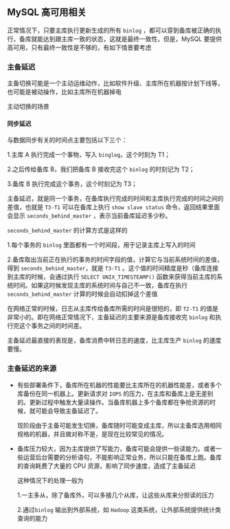 ## MySQL 高可用相关

正常情况下，只要主库执行更新生成的所有 `binlog` ，都可以穿到备库被正确的执行，备库就能达到跟主库一致的状态，这就是最终一致性，但是，MySQL 要提供高可用，只有最终一致性是不够的，有如下情景要考虑

### 主备延迟

主备切换可能是一个主动运维动作，比如软件升级、主库所在机器按计划下线等，也可能是被动操作，比如主库所在机器掉电

主动切换的场景

#### 同步延迟

与数据同步有关的时间点主要包括以下三个：

1.主库 A 执行完成一个事物，写入 `binglog`，这个时刻为 T1；

2.之后传给备库 B，我们把备库 B 接收完这个 `binlog` 的时刻记为 T2；

3.备库 B 执行完成这个事务，这个时刻记为 T3；

主备延迟，就是同一个事务，在备库执行完成的时间和主库执行完成的时间之间的差值，也就是 `T3-T1` 可以在备库上执行 `show slave status` 命令，返回结果里面会显示 `seconds_behind_master` ，表示当前备库延迟多少秒。

`seconds_behind_master` 的计算方式是这样的

1.每个事务的 `binlog` 里面都有一个时间段，用于记录主库上写入的时间

2.备库取出当前正在执行的事务的时间字段的值，计算它与当前系统时间的差值，得到 `seconds_behind_master`，就是 `T3-T1` 。这个值的时间精度是秒（备库连接到主库的时候，会通过执行 `SELECT UNIX_TIMESTEAMP()` 函数来获得当前主库的系统时间。如果这时候发现主库的系统时间与自己不一致，备库在执行 `seconds_behind_master` 计算的时候会自动扣掉这个差值

在网络正常的时候，日志从主库传给备库所需的时间是很短的，即 `T2-T1` 的值是非常小的。即在网络正常情况下，主备延迟的主要来源是备库接收完 `binlog` 和执行完这个事务之间的时间差。

主备延迟最直接的表现是，备库消费中转日志的速度，比主库生产 `binlog` 的速度要慢。

### 主备延迟的来源

* 有些部署条件下，备库所在机器的性能要比主库所在的机器性能差，或者多个库备份在同一机器上。更新请求对 `IOPS` 的压力，在主库和备库上是无差别的。更新过程中触发大量读操作。当备库机器上多个备库都在争抢资源的时候，就可能会导致主备延迟了。

  现阶段由于主备可能发生切换，备库随时可能变成主库，所以主备库选用相同规格的机器，并且做对称不是，是现在比较常见的情况。

* 备库压力较大，因为主库提供了写能力，备库可能会提供一些读能力。或者一些运营后台需要的分析语句，不能影响正常业务，所以只能在备库上跑。备库的查询耗费了大量的 CPU 资源，影响了同步速度，造成了主备延迟

  这种情况下的处理一般为

  1.一主多从，除了备库外，可以多接几个从库，让这些从库来分担读的压力

  2.通过`binlog` 输出到外部系统，如 `Hadoop` 这类系统，让外部系统提供统计类查询的能力

  